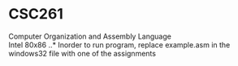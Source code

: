 # CSC261
Computer Organization and Assembly Language
<br />
Intel 80x86
..* Inorder to run program, replace example.asm in the windows32 file with one of the assignments

